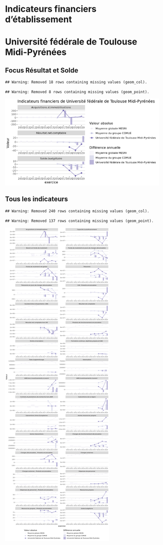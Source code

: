 Indicateurs financiers d’établissement
================

# Université fédérale de Toulouse Midi-Pyrénées

## Focus Résultat et Solde

    ## Warning: Removed 18 rows containing missing values (geom_col).

    ## Warning: Removed 8 rows containing missing values (geom_point).

![](université_fédérale_de_toulouse_midi_pyrénées_files/figure-gfm/etab.focus-1.png)<!-- -->

## Tous les indicateurs

    ## Warning: Removed 240 rows containing missing values (geom_col).

    ## Warning: Removed 137 rows containing missing values (geom_point).

![](université_fédérale_de_toulouse_midi_pyrénées_files/figure-gfm/etab-1.png)<!-- -->

